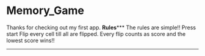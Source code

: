 # Memory_Game

Thanks for checking out my first app.
**************Rules*****************
The rules are simple!!
Press start
Flip every cell till all are flipped.
Every flip counts as score and the 
lowest score wins!!
************************************

